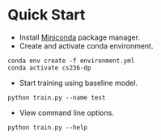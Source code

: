 # Quick Start
* Install [Miniconda](https://docs.conda.io/en/latest/miniconda.html) package manager.
* Create and activate conda environment.

```shell
conda env create -f environment.yml
conda activate cs236-dp
```

* Start training using baseline model.

```shell
python train.py --name test
```

* View command line options.

```shell
python train.py --help
```
